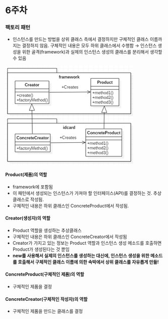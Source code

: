 # 6주차

### 팩토리 패턴

* 인스턴스를 만드는 방법을 상위 클래스 측에서 결정하지만 구체적인 클래스 이름까지는 결정하지 않음. 구체적인 내용은 모두 하위 클래스에서 수행함 → 인스턴스 생성을 위한 골격\(framework\)과 실제의 인스턴스 생성의 클래스를 분리해서 생각할 수 있음

![](/assets/factory_pattern_uml)

#### Product\(제품\)의 역할

* framework에 포함됨
* 이 패턴에서 생성되는 인스턴스가 가져야 할 인터페이스\(API\)를 결정하는 것. 추상클래스로 작성됨.
* 구체적인 내용은 하위 클래스인 ConcreteProduct에서 작성됨.

#### Creator\(생성자\)의 역할

* Product 역할을 생성하는 추상클래스
* 구체적인 내용은 하위 클래스인 ConcreteCreator에서 작성됨
* Creator가 가지고 있는 정보는 Product 역할과 인스턴스 생성 메소드를 호출하면 Product가 생성된다는 것 뿐임
* **new를 사용해서 실제의 인스턴스를 생성하는 대신에, 인스턴스 생성을 위한 메소드를 호출해서 구체적인 클래스 이름에 의한 속박에서 상위 클래스를 자유롭게 만듦!**

#### ConcreteProduct\(구체적인 제품\)의 역할

* 구체적인 제품을 결정

#### ConcreteCreator\(구체적인 작성자\)의 역할

 - 구체적인 제품을 만드는 클래스를 결정



